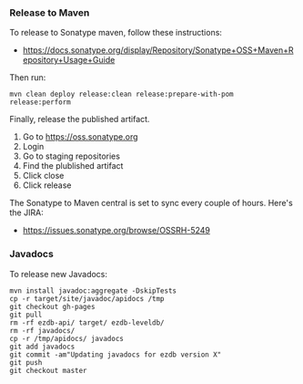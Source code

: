 ### Release to Maven

To release to Sonatype maven, follow these instructions:

* https://docs.sonatype.org/display/Repository/Sonatype+OSS+Maven+Repository+Usage+Guide

Then run:

    mvn clean deploy release:clean release:prepare-with-pom release:perform

Finally, release the published artifact.

1. Go to https://oss.sonatype.org
2. Login
3. Go to staging repositories
4. Find the plublished artifact
5. Click close
6. Click release

The Sonatype to Maven central is set to sync every couple of hours. Here's the JIRA:

* https://issues.sonatype.org/browse/OSSRH-5249

### Javadocs

To release new Javadocs:

    mvn install javadoc:aggregate -DskipTests
    cp -r target/site/javadoc/apidocs /tmp
    git checkout gh-pages
    git pull
    rm -rf ezdb-api/ target/ ezdb-leveldb/
    rm -rf javadocs/
    cp -r /tmp/apidocs/ javadocs
    git add javadocs
    git commit -am"Updating javadocs for ezdb version X"
    git push
    git checkout master
